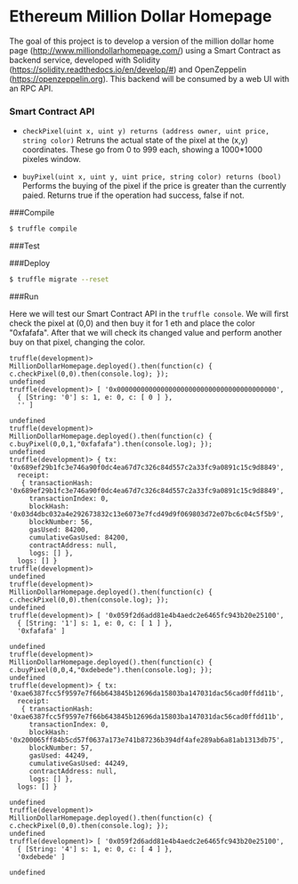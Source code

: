 Ethereum Million Dollar Homepage
=====================

The goal of this project is to develop a version of the million dollar home page (http://www.milliondollarhomepage.com/) using a Smart Contract as backend service, developed with Solidity (https://solidity.readthedocs.io/en/develop/#) and OpenZeppelin (https://openzeppelin.org). This backend will be consumed by a web UI with an RPC API.

### Smart Contract API

* `checkPixel(uint x, uint y) returns (address owner, uint price, string color)` Retruns the actual state of the pixel at the (x,y) coordinates. These go from 0 to 999 each, showing a 1000*1000 pixeles window.

* `buyPixel(uint x, uint y, uint price, string color) returns (bool)` Performs the buying of the pixel if the price is greater than the currently paied. Returns true if the operation had success, false if not.

###Compile

```bash 
$ truffle compile
```

###Test

###Deploy

```bash
$ truffle migrate --reset
```

###Run

Here we will test our Smart Contract API in the `truffle console`. We will first check the pixel at (0,0) and then buy it for 1 eth and place the color "0xfafafa". After that we will check its changed value and perform another buy on that pixel, changing the color.

```
truffle(development)> MillionDollarHomepage.deployed().then(function(c) { c.checkPixel(0,0).then(console.log); });
undefined
truffle(development)> [ '0x0000000000000000000000000000000000000000',
  { [String: '0'] s: 1, e: 0, c: [ 0 ] },
  '' ]

undefined
truffle(development)> MillionDollarHomepage.deployed().then(function(c) { c.buyPixel(0,0,1,"0xfafafa").then(console.log); });
undefined
truffle(development)> { tx: '0x689ef29b1fc3e746a90f0dc4ea67d7c326c84d557c2a33fc9a0891c15c9d8849',
  receipt: 
   { transactionHash: '0x689ef29b1fc3e746a90f0dc4ea67d7c326c84d557c2a33fc9a0891c15c9d8849',
     transactionIndex: 0,
     blockHash: '0x03d4dbc032a4e292673832c13e6073e7fcd49d9f069803d72e07bc6c04c5f5b9',
     blockNumber: 56,
     gasUsed: 84200,
     cumulativeGasUsed: 84200,
     contractAddress: null,
     logs: [] },
  logs: [] }
truffle(development)> 
undefined
truffle(development)> MillionDollarHomepage.deployed().then(function(c) { c.checkPixel(0,0).then(console.log); });
undefined
truffle(development)> [ '0x059f2d6add81e4b4aedc2e6465fc943b20e25100',
  { [String: '1'] s: 1, e: 0, c: [ 1 ] },
  '0xfafafa' ]

undefined
truffle(development)> MillionDollarHomepage.deployed().then(function(c) { c.buyPixel(0,0,4,"0xdebede").then(console.log); });
undefined
truffle(development)> { tx: '0xae6387fcc5f9597e7f66b643845b12696da15803ba147031dac56cad0ffdd11b',
  receipt: 
   { transactionHash: '0xae6387fcc5f9597e7f66b643845b12696da15803ba147031dac56cad0ffdd11b',
     transactionIndex: 0,
     blockHash: '0x200065ff84b5cd57f0637a173e741b87236b394df4afe289ab6a81ab1313db75',
     blockNumber: 57,
     gasUsed: 44249,
     cumulativeGasUsed: 44249,
     contractAddress: null,
     logs: [] },
  logs: [] }

undefined
truffle(development)> MillionDollarHomepage.deployed().then(function(c) { c.checkPixel(0,0).then(console.log); });
undefined
truffle(development)> [ '0x059f2d6add81e4b4aedc2e6465fc943b20e25100',
  { [String: '4'] s: 1, e: 0, c: [ 4 ] },
  '0xdebede' ]

undefined
```
